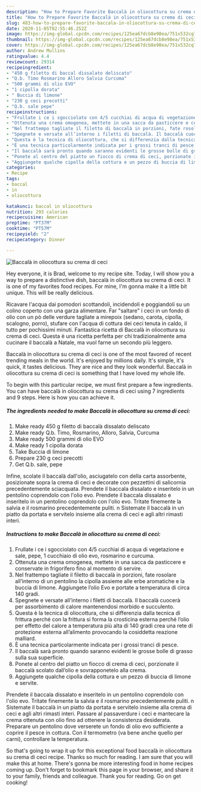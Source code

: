 ```yaml
---
description: "How to Prepare Favorite Baccalà in oliocottura su crema di ceci"
title: "How to Prepare Favorite Baccalà in oliocottura su crema di ceci"
slug: 483-how-to-prepare-favorite-baccala-in-oliocottura-su-crema-di-ceci
date: 2020-11-05T02:55:46.252Z
image: https://img-global.cpcdn.com/recipes/125ea67dcb8e98ea/751x532cq70/baccala-in-oliocottura-su-crema-di-ceci-recipe-main-photo.jpg
thumbnail: https://img-global.cpcdn.com/recipes/125ea67dcb8e98ea/751x532cq70/baccala-in-oliocottura-su-crema-di-ceci-recipe-main-photo.jpg
cover: https://img-global.cpcdn.com/recipes/125ea67dcb8e98ea/751x532cq70/baccala-in-oliocottura-su-crema-di-ceci-recipe-main-photo.jpg
author: Andrew Mullins
ratingvalue: 4.4
reviewcount: 29314
recipeingredient:
- "450 g filetto di baccal dissalato deliscato"
- "Q.b. Timo Rosmarino Alloro Salvia Curcuma"
- "500 grammi di olio EVO"
- "1 cipolla dorata"
- " Buccia di limone"
- "230 g ceci precotti"
- "Q.b. sale pepe"
recipeinstructions:
- "Frullate i ce i sgocciolato con 4/5 cucchiai di acqua di vegetazione e sale, pepe, 1 cucchiaio di olio evo, rosmarino e curcuma."
- "Ottenuta una crema omogenea, mettete in una sacca da pasticcere e conservate in frigorifero fino al momento di servire."
- "Nel frattempo tagliate il filetto di baccalà in porzioni, fate rosolare all’interno di un pentolino la cipolla assieme alle erbe aromatiche e la buccia di limone. Aggiungete l’olio Evo e portate a temperatura di circa 140 gradi."
- "Spegnete e versate all’interno i filetti di baccalà. Il baccalà cuocerà per assorbimento di calore mantenendosi morbido e succulento."
- "Questa è la tecnica di oliocottura, che si differenzia dalla tecnica di frittura perché con la frittura si forma la crosticina esterna perché l’olio per effetto del calore a temperatura più alta di 140 gradi crea una rete di protezione esterna all’alimento provocando la cosiddetta reazione malliard."
- "È una tecnica particolarmente indicata per i grossi tranci di pesce."
- "Il baccalà sarà pronto quando saranno evidenti le grosse bolle di grasso sulla sua superficie."
- "Ponete al centro del piatto un fiocco di crema di ceci, porzionate il baccalà scolato dall’olio e sovrapponetelo alla crema."
- "Aggiungete qualche cipolla della cottura e un pezzo di buccia di limone e servite."
categories:
- Recipe
tags:
- baccal
- in
- oliocottura

katakunci: baccal in oliocottura 
nutrition: 293 calories
recipecuisine: American
preptime: "PT37M"
cooktime: "PT57M"
recipeyield: "2"
recipecategory: Dinner

---
```



![Baccalà in oliocottura su crema di ceci](https://img-global.cpcdn.com/recipes/125ea67dcb8e98ea/751x532cq70/baccala-in-oliocottura-su-crema-di-ceci-recipe-main-photo.jpg)

Hey everyone, it is Brad, welcome to my recipe site. Today, I will show you a way to prepare a distinctive dish, baccalà in oliocottura su crema di ceci. It is one of my favorites food recipes. For mine, I'm gonna make it a little bit unique. This will be really delicious.

Ricavare l&#39;acqua dai pomodori scottandoli, incidendoli e poggiandoli su un colino coperto con una garza alimentare. Far &#34;saltare&#34; i ceci in un fondo di olio con un pò delle verdure tagliate a mirepoix (sedano, carota, cipolla, scalogno, porro), stufare con l&#39;acqua di cottura dei ceci tenuta in caldo, il tutto per pochissimi minuti. Fantastica ricetta di Baccalà in oliocottura su crema di ceci. Questa è una ricetta perfetta per chi tradizionalmente ama cucinare il baccalà a Natale, ma vuol farne un secondo più leggero.

Baccalà in oliocottura su crema di ceci is one of the most favored of recent trending meals in the world. It's enjoyed by millions daily. It's simple, it's quick, it tastes delicious. They are nice and they look wonderful. Baccalà in oliocottura su crema di ceci is something that I have loved my whole life.


To begin with this particular recipe, we must first prepare a few ingredients. You can have baccalà in oliocottura su crema di ceci using 7 ingredients and 9 steps. Here is how you can achieve it.

<!--inarticleads1-->

##### The ingredients needed to make Baccalà in oliocottura su crema di ceci:

1. Make ready 450 g filetto di baccalà dissalato deliscato
1. Make ready Q.b. Timo, Rosmarino, Alloro, Salvia, Curcuma
1. Make ready 500 grammi di olio EVO
1. Make ready 1 cipolla dorata
1. Take  Buccia di limone
1. Prepare 230 g ceci precotti
1. Get Q.b. sale, pepe


Infine, scolate il baccalà dall&#39;olio, asciugatelo con della carta assorbente, posizionate sopra la crema di ceci e decorate con pezzettini di salicornia precedentemente sciacquata. Prendete il baccala dissalato e inseritelo in un pentolino coprendolo con l&#39;olio evo. Prendete il baccala dissalato e inseritelo in un pentolino coprendolo con l&#39;olio evo. Tritate finemente la salvia e il rosmarino precedentemente puliti. n Sistemate il baccalà in un piatto da portata e servitelo insieme alla crema di ceci e agli altri rimasti interi. 

<!--inarticleads2-->

##### Instructions to make Baccalà in oliocottura su crema di ceci:

1. Frullate i ce i sgocciolato con 4/5 cucchiai di acqua di vegetazione e sale, pepe, 1 cucchiaio di olio evo, rosmarino e curcuma.
1. Ottenuta una crema omogenea, mettete in una sacca da pasticcere e conservate in frigorifero fino al momento di servire.
1. Nel frattempo tagliate il filetto di baccalà in porzioni, fate rosolare all’interno di un pentolino la cipolla assieme alle erbe aromatiche e la buccia di limone. Aggiungete l’olio Evo e portate a temperatura di circa 140 gradi.
1. Spegnete e versate all’interno i filetti di baccalà. Il baccalà cuocerà per assorbimento di calore mantenendosi morbido e succulento.
1. Questa è la tecnica di oliocottura, che si differenzia dalla tecnica di frittura perché con la frittura si forma la crosticina esterna perché l’olio per effetto del calore a temperatura più alta di 140 gradi crea una rete di protezione esterna all’alimento provocando la cosiddetta reazione malliard.
1. È una tecnica particolarmente indicata per i grossi tranci di pesce.
1. Il baccalà sarà pronto quando saranno evidenti le grosse bolle di grasso sulla sua superficie.
1. Ponete al centro del piatto un fiocco di crema di ceci, porzionate il baccalà scolato dall’olio e sovrapponetelo alla crema.
1. Aggiungete qualche cipolla della cottura e un pezzo di buccia di limone e servite.


Prendete il baccala dissalato e inseritelo in un pentolino coprendolo con l&#39;olio evo. Tritate finemente la salvia e il rosmarino precedentemente puliti. n Sistemate il baccalà in un piatto da portata e servitelo insieme alla crema di ceci e agli altri rimasti interi. Passare al passaverdure i ceci e mantecare la crema ottenuta con olio fino ad ottenere la consistenza desiderata. Preparare un pentolino dove verserete un fondo di olio evo sufficiente a coprire il pesce in cottura. Con il termometro (va bene anche quello per carni), controllare la temperatura. 

So that's going to wrap it up for this exceptional food baccalà in oliocottura su crema di ceci recipe. Thanks so much for reading. I am sure that you will make this at home. There's gonna be more interesting food in home recipes coming up. Don't forget to bookmark this page in your browser, and share it to your family, friends and colleague. Thank you for reading. Go on get cooking!

